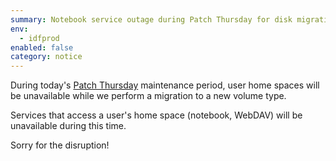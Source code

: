 ```yaml
---
summary: Notebook service outage during Patch Thursday for disk migration
env:
  - idfprod
enabled: false
category: notice
---
```


During today's [Patch Thursday](https://rsp.lsst.io/guides/life/patch-thursday.html) maintenance period, user home spaces will be unavailable while we perform a migration to a new volume type. 

Services that access a user's home space (notebook, WebDAV) will be unavailable during this time.

Sorry for the disruption! 
